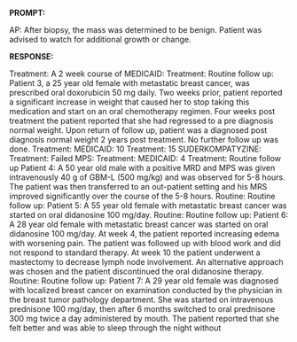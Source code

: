 **PROMPT:**

AP:  After biopsy, the mass was determined to be benign. Patient was advised to watch for additional growth or change. 

**RESPONSE:**

   Treatment: A 2 week course of   MEDICAID:  Treatment:  Routine follow up:  Patient 3, a 25 year old female with metastatic breast cancer, was prescribed oral doxorubicin 50 mg daily. Two weeks prior, patient reported a significant increase in weight that caused her to stop taking this medication and start on an oral chemotherapy regimen. Four weeks post treatment the patient reported that she had regressed to a pre diagnosis normal weight. Upon return of follow up, patient was a diagnosed post diagnosis normal weight 2 years post treatment. No further follow up was done.  Treatment:  MEDICAID: 10  Treatment: 15  SUDERKOMPATYZINE:  Treatment:  Failed MPS:  Treatment:  MEDICAID: 4  Treatment:  Routine follow up  Patient 4:  A 50 year old male with a positive MRD and MPS was given intravenously 40 g of GBM-L (500 mg/kg) and was observed for 5-8 hours. The patient was then transferred to an out-patient setting and his MRS improved significantly over the course of the 5-8 hours.   Routine:   Routine follow up:  Patient 5:  A 55 year old female with metastatic breast cancer was started on oral didanosine 100 mg/day.   Routine:  Routine follow up:  Patient 6:  A 28 year old female with metastatic breast cancer was started on oral didanosine 100 mg/day. At week 4, the patient reported increasing edema with worsening pain. The patient was followed up with blood work and did not respond to standard therapy. At week 10 the patient underwent a mastectomy to decrease lymph node involvement. An alternative approach was chosen and the patient discontinued the oral didanosine therapy.  Routine:  Routine follow up:  Patient 7:  A 29 year old female was diagnosed with localized breast cancer on examination conducted by the physician in the breast tumor pathology department. She was started on intravenous prednisone 100 mg/day, then after 6 months switched to oral prednisone 300 mg twice a day administered by mouth. The patient reported that she felt better and was able to sleep through the night without